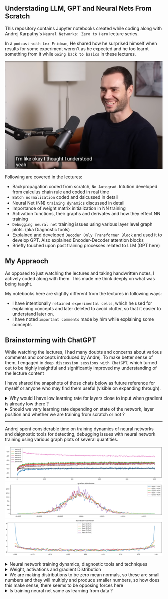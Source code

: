 ## Understading LLM, GPT and Neural Nets From Scratch
This repository contains Jupyter notebooks created while coding along with Andrej Karpathy's `Neural Networks: Zero to Hero` lecture series.  

In a `podcast with Lex Fridman`, He shared how he surprised himself when results for some experiment weren't as he expected and he too learnt something from it while `Going back to basics` in these lectures.

[![Watch on YouTube](andrej.png)](https://www.youtube.com/watch?v=I2ZK3ngNvvI)


Following are covered in the lectures:  
* Backpropagation coded from scratch, `No Autograd`. Intution developed from calculus chain rule and coded in real time
* `Batch normalization` coded and dsicussed in detail
* Neural Net (NN) `training dynamics` discussed in detail
* Importance of weight matrix initialization in NN training
* Activation functions, their graphs and derivates and how they effect NN training
* `Debugging neural net` training issues using various layer level graph plots. (aka Diagnostic tools)
* Explained and developed `Decoder Only Transformer Block` and used it to develop GPT. Also explained Encoder-Decoder attention blocks
* Briefly touched upon post training processes related to LLM (GPT here)

## My Appraoch
As opposed to just watching the lectures and taking handwritten notes, I actively coded along with them. This made me think deeply on what was being taught.  

My notebooks here are slightly different from the lectures in following ways:
* I have intentionally `retained experimental cells`, which he used for explaining concepts and later deleted to avoid clutter, so that it easier to understand later on.
* I have noted `important comments` made by him while explaining some concepts

## Brainstorming with ChatGPT
While watching the lectures, I had many doubts and concerns about various comments and concepts introduced by Andrej. To make better sense of them, I engaged in `deep discussion sessions with ChatGPT`, which turned out to be highly insightful and significantly improved my understanding of the lecture content  

I have shared the snapshots of those chats below as future reference for myself or anyone who may find them useful (visible on expanding through).

<details>
<summary>Why would I have low learning rate for layers close to input when gradient is already low there ?</summary>

**Question Motivation**:
- Without alternate explanation, basic intution should tell you learning rate should compensate for low gradient in initial layers due to cascaded multilication, intentionally wanting it to be low for early layers needs better explanation

![Chat Snapshot 1](chat_gpt_brainstorming/low_lr_for_early_layers_1.jpg)

![Chat Snapshot 1](chat_gpt_brainstorming/low%20lr%20for%20early%20layers%202.jpg)

![Chat Snapshot 1](chat_gpt_brainstorming/low%20lr%20for%20early%20layers%203.jpg)

</details>

<details>
<summary>Should we vary learning rate depending on state of the network, layer position and whether we are training from scratch or not ?</summary>

![Chat Snapshot 1](chat_gpt_brainstorming/lr_schedule_1.jpg)
![Chat Snapshot 1](chat_gpt_brainstorming/lr_schedule_2.jpg)
![Chat Snapshot 1](chat_gpt_brainstorming/lr_schedule_3.jpg)
![Chat Snapshot 1](chat_gpt_brainstorming/lr_schedule_4.jpg)c
</details>

---

Andrej spent considerable time on training dynamics of neural networks and daignostic tools for detecting, debugging issues with neural network training using various graph plots of several quantities.

![Chat Snapshot 1](chat_gpt_brainstorming/traning_dynamic_1.png)
![Chat Snapshot 1](chat_gpt_brainstorming/traning_dynamic_3.png)
![Chat Snapshot 1](chat_gpt_brainstorming/traning_dynamic_4.png)

<details>
<summary>Neural network training dynamics, diagnostic tools and techniques</summary>

![Chat Snapshot 1](chat_gpt_brainstorming/training_dynamic_5.jpg)
![Chat Snapshot 1](chat_gpt_brainstorming/training_dynamic_6.jpg)
![Chat Snapshot 1](chat_gpt_brainstorming/training_dynamic_7.jpg)
![Chat Snapshot 1](chat_gpt_brainstorming/training_dynamic_9.jpg)
![Chat Snapshot 1](chat_gpt_brainstorming/training_dynamic_10.jpg)
![Chat Snapshot 1](chat_gpt_brainstorming/training_dynamic_11.jpg)
![Chat Snapshot 1](chat_gpt_brainstorming/training_dynamic_12.jpg)
![Chat Snapshot 1](chat_gpt_brainstorming/training_dynamic_13.jpg)
![Chat Snapshot 1](chat_gpt_brainstorming/training_dynamic_14.jpg)
![Chat Snapshot 1](chat_gpt_brainstorming/training_dynamic_15.jpg)
![Chat Snapshot 1](chat_gpt_brainstorming/training_dynamic_16.jpg)
![Chat Snapshot 1](chat_gpt_brainstorming/training_dynamic_17.jpg)

</details>

<details>
<summary> Weight, activations and gradient Distribution</summary>

![Chat Snapshot 1](chat_gpt_brainstorming/training_dynamic_18.jpg)
![Chat Snapshot 1](chat_gpt_brainstorming/training_dynamic_19.jpg)
![Chat Snapshot 1](chat_gpt_brainstorming/training_dynamic_20.jpg)
![Chat Snapshot 1](chat_gpt_brainstorming/training_dynamic_21.jpg)
![Chat Snapshot 1](chat_gpt_brainstorming/training_dynamic_22.jpg)
![Chat Snapshot 1](chat_gpt_brainstorming/training_dynamic_24.jpg)
![Chat Snapshot 1](chat_gpt_brainstorming/training_dynamic_25.jpg)
![Chat Snapshot 1](chat_gpt_brainstorming/training_dynamic_26.jpg)
![Chat Snapshot 1](chat_gpt_brainstorming/training_dynamic_27.jpg)
![Chat Snapshot 1](chat_gpt_brainstorming/training_dynamic_28.jpg)
![Chat Snapshot 1](chat_gpt_brainstorming/training_dynamic_29.jpg)
![Chat Snapshot 1](chat_gpt_brainstorming/training_dynamic_30.jpg)
![Chat Snapshot 1](chat_gpt_brainstorming/training_dynamic_31.jpg)
![Chat Snapshot 1](chat_gpt_brainstorming/training_dynamic_32.jpg)
![Chat Snapshot 1](chat_gpt_brainstorming/training_dynamic_33.jpg)
![Chat Snapshot 1](chat_gpt_brainstorming/training_dynamic_34.jpg)
![Chat Snapshot 1](chat_gpt_brainstorming/training_dynamic_35.jpg)
![Chat Snapshot 1](chat_gpt_brainstorming/training_dynamic_36.jpg)
![Chat Snapshot 1](chat_gpt_brainstorming/training_dynamic_37.jpg)
![Chat Snapshot 1](chat_gpt_brainstorming/training_dynamic_38.jpg)

</details>

<details>
<summary> We are making distributions to be zero mean normals, so these are small numbers and they will multiply and produce smaller numbers, so how does this make sense, there seems to be opposing forces here</summary>

![Chat Snapshot 1](chat_gpt_brainstorming/training_dynamic_39.jpg)
![Chat Snapshot 1](chat_gpt_brainstorming/training_dynamic_40.jpg)
![Chat Snapshot 1](chat_gpt_brainstorming/training_dynamic_41.jpg)
![Chat Snapshot 1](chat_gpt_brainstorming/training_dynamic_42.jpg)
![Chat Snapshot 1](chat_gpt_brainstorming/training_dynamic_43.jpg)
![Chat Snapshot 1](chat_gpt_brainstorming/training_dynamic_44.jpg)
![Chat Snapshot 1](chat_gpt_brainstorming/training_dynamic_45.jpg)
![Chat Snapshot 1](chat_gpt_brainstorming/training_dynamic_46.jpg)
![Chat Snapshot 1](chat_gpt_brainstorming/training_dynamic_47.jpg)
![Chat Snapshot 1](chat_gpt_brainstorming/training_dynamic_48.jpg)
![Chat Snapshot 1](chat_gpt_brainstorming/training_dynamic_49.jpg)
![Chat Snapshot 1](chat_gpt_brainstorming/training_dynamic_50.jpg)
![Chat Snapshot 1](chat_gpt_brainstorming/training_dynamic_51.jpg)
![Chat Snapshot 1](chat_gpt_brainstorming/training_dynamic_52.jpg)
![Chat Snapshot 1](chat_gpt_brainstorming/training_dynamic_53.jpg)

</details>

<details>
<summary> Is training neural net same as learning from data ?</summary>

![Chat Snapshot 1](chat_gpt_brainstorming/training_dynamic_54.jpg)
![Chat Snapshot 1](chat_gpt_brainstorming/training_dynamic_55.jpg)
![Chat Snapshot 1](chat_gpt_brainstorming/training_dynamic_56.jpg)
![Chat Snapshot 1](chat_gpt_brainstorming/training_dynamic_57.jpg)
![Chat Snapshot 1](chat_gpt_brainstorming/training_dynamic_58.jpg)

</details>


